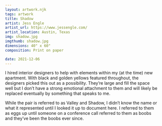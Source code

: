 ```yaml
---
layout: artwork.njk
tags: artwork
title: Shadow
artist: Jess Engle
artist_url: https://www.jessengle.com/
artist_location: Austin, Texas
img: shadow.jpg
imgthumb: shadow.jpg
dimensions: 40" x 60"
composition: Print on paper

date: 2021-12-06
---
```


I hired interior designers to help with elements within my (at the time) new apartment. With black and golden yellows featured throughout, the designers picked this out as a possibility. They’re large and fill the space well but I don’t have a strong emotional attachment to them and will likely be replaced eventually by something that speaks to me. 

While the pair is referred to as Valley and Shadow, I didn’t know the name or what it represented until I looked it up to document here. I referred to them as eggs up until someone on a conference call referred to them as boobs and they’ve been the boobs ever since.
